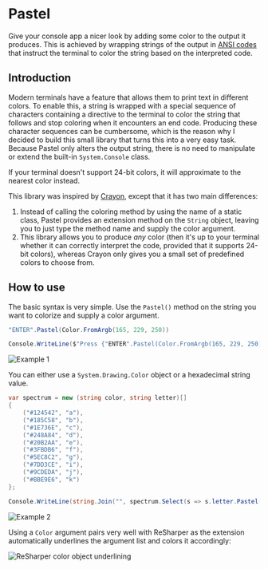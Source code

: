# Pastel

Give your console app a nicer look by adding some color to the output it produces. 
This is achieved by wrapping strings of the output in [ANSI codes](https://www.jerriepelser.com/blog/using-ansi-color-codes-in-net-console-apps/) that instruct the terminal to color the string based on the interpreted code.

## Introduction

Modern terminals have a feature that allows them to print text in different colors. To enable this, a string is wrapped with a special sequence of characters containing a directive to the terminal to color the string that follows and stop coloring when it encounters an end code. Producing these character sequences can be cumbersome, which is the reason why I decided to build this small library that turns this into a very easy task.  
Because Pastel only alters the output string, there is no need to manipulate or extend the built-in `System.Console` class.

If your terminal doesn't support 24-bit colors, it will approximate to the nearest color instead.

This library was inspired by [Crayon](https://github.com/riezebosch/crayon), except that it has two main differences:

1. Instead of calling the coloring method by using the name of a static class, Pastel provides an extension method on the `String` object, leaving you to just type the method name and supply the color argument.
2. This library allows you to produce _any_ color (then it's up to your terminal whether it can correctly interpret the code, provided that it supports 24-bit colors), whereas Crayon only gives you a small set of predefined colors to choose from.


## How to use

The basic syntax is very simple. Use the `Pastel()` method on the string you want to colorize and supply a color argument.

```cs
"ENTER".Pastel(Color.FromArgb(165, 229, 250))

Console.WriteLine($"Press {"ENTER".Pastel(Color.FromArgb(165, 229, 250))} to continue");
```
![Example 1](https://github.com/silkfire/Pastel/blob/master/img/example1.png)

You can either use a `System.Drawing.Color` object or a hexadecimal string value.


```cs
var spectrum = new (string color, string letter)[]
{
    ("#124542", "a"),
    ("#185C58", "b"),
    ("#1E736E", "c"),
    ("#248A84", "d"),
    ("#20B2AA", "e"),
    ("#3FBDB6", "f"),
    ("#5EC8C2", "g"),
    ("#7DD3CE", "i"),
    ("#9CDEDA", "j"),
    ("#BBE9E6", "k")
};

Console.WriteLine(string.Join("", spectrum.Select(s => s.letter.Pastel(s.color))));
```
![Example 2](https://github.com/silkfire/Pastel/blob/master/img/example2.png)

Using a `Color` argument pairs very well with ReSharper as the extension automatically underlines the argument list and colors it accordingly:

![ReSharper color object underlining](https://github.com/silkfire/Pastel/blob/master/img/resharper-coloring.png)
